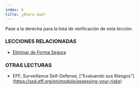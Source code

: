```yaml
---
index: 4
title: ¿Ahora qué?
---
```

Pase a la derecha para la lista de verificación de esta lección.

### LECCIONES RELACIONADAS

*   [Eliminar de Forma Segura](umbrella://information/safely-deleting)

### OTRAS LECTURAS

*   EFF, Surveillance Self-Defense, ["Evaluando sus Riesgos"] (https://ssd.eff.org/en/module/assessing-your-risks)